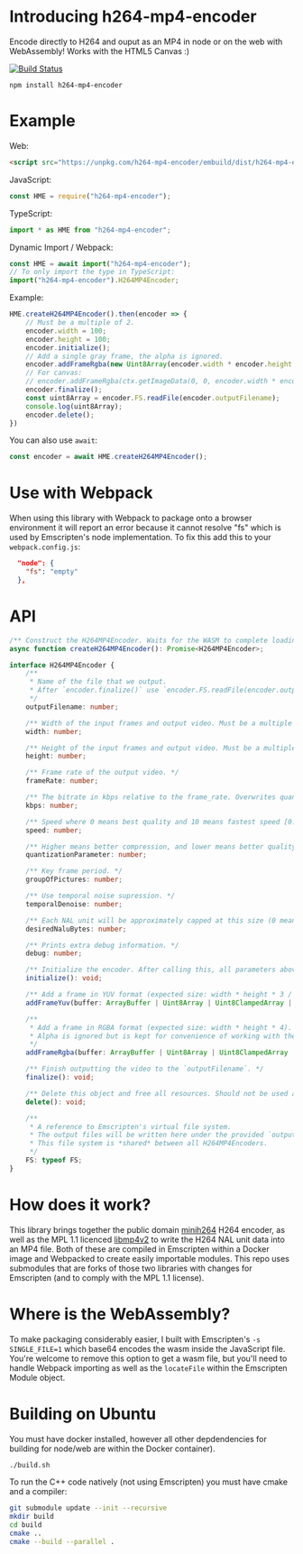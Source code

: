 # Introducing h264-mp4-encoder
Encode directly to H264 and ouput as an MP4 in node or on the web with WebAssembly! Works with the HTML5 Canvas :)

[![Build Status](https://travis-ci.org/TrevorSundberg/h264-mp4-encoder.svg?branch=master)](https://travis-ci.org/TrevorSundberg/h264-mp4-encoder)
```
npm install h264-mp4-encoder
```

# Example
Web:
```html
<script src="https://unpkg.com/h264-mp4-encoder/embuild/dist/h264-mp4-encoder.web.js"></script>
```
JavaScript:
```js
const HME = require("h264-mp4-encoder");
```
TypeScript:
```ts
import * as HME from "h264-mp4-encoder";
```
Dynamic Import / Webpack:
```ts
const HME = await import("h264-mp4-encoder");
// To only import the type in TypeScript:
import("h264-mp4-encoder").H264MP4Encoder;
```
Example:
```js
HME.createH264MP4Encoder().then(encoder => {
    // Must be a multiple of 2.
    encoder.width = 100;
    encoder.height = 100;
    encoder.initialize();
    // Add a single gray frame, the alpha is ignored.
    encoder.addFrameRgba(new Uint8Array(encoder.width * encoder.height * 4).fill(128))
    // For canvas:
    // encoder.addFrameRgba(ctx.getImageData(0, 0, encoder.width * encoder.height).data);
    encoder.finalize();
    const uint8Array = encoder.FS.readFile(encoder.outputFilename);
    console.log(uint8Array);
    encoder.delete();
})
````

You can also use `await`:
```js
const encoder = await HME.createH264MP4Encoder();
```

# Use with Webpack
When using this library with Webpack to package onto a browser environment it will report an error because it cannot resolve "fs" which is used by Emscripten's node implementation. To fix this add this to your `webpack.config.js`:
```json
  "node": {
    "fs": "empty"
  },
```

# API

```ts
/** Construct the H264MP4Encoder. Waits for the WASM to complete loading before returning. */
async function createH264MP4Encoder(): Promise<H264MP4Encoder>;

interface H264MP4Encoder {
    /**
     * Name of the file that we output.
     * After `encoder.finalize()` use `encoder.FS.readFile(encoder.outputFilename)` after `finalize`.
     */
    outputFilename: number;

    /** Width of the input frames and output video. Must be a multiple of 2. */
    width: number;

    /** Height of the input frames and output video. Must be a multiple of 2. */
    height: number;

    /** Frame rate of the output video. */
    frameRate: number;

    /** The bitrate in kbps relative to the frame_rate. Overwrites quantization_parameter. */
    kbps: number;

    /** Speed where 0 means best quality and 10 means fastest speed [0..10]. */
    speed: number;

    /** Higher means better compression, and lower means better quality [10..51]. */
    quantizationParameter: number;

    /** Key frame period. */
    groupOfPictures: number;

    /** Use temporal noise supression. */
    temporalDenoise: number;

    /** Each NAL unit will be approximately capped at this size (0 means unlimited). */
    desiredNaluBytes: number;

    /** Prints extra debug information. */
    debug: number;

    /** Initialize the encoder. After calling this, all parameters above will be readonly. */
    initialize(): void;

    /** Add a frame in YUV format (expected size: width * height * 3 / 2). */
    addFrameYuv(buffer: ArrayBuffer | Uint8Array | Uint8ClampedArray | Int8Array | string): void;

    /**
     * Add a frame in RGBA format (expected size: width * height * 4).
     * Alpha is ignored but is kept for convenience of working with the HTML5 canvas.getImageData().
     */
    addFrameRgba(buffer: ArrayBuffer | Uint8Array | Uint8ClampedArray | Int8Array | string): void;

    /** Finish outputting the video to the `outputFilename`. */
    finalize(): void;

    /** Delete this object and free all resources. Should not be used again. */
    delete(): void;

    /**
     * A reference to Emscripten's virtual file system.
     * The output files will be written here under the provided `outputFilename`.
     * This file system is *shared* between all H264MP4Encoders.
     */
    FS: typeof FS;
}
```

# How does it work?
This library brings together the public domain [minih264](https://github.com/lieff/minih264) H264 encoder, as well as the MPL 1.1 licenced [libmp4v2](https://github.com/sergiomb2/libmp4v2) to write the H264 NAL unit data into an MP4 file. Both of these are compiled in Emscripten within a Docker image and Webpacked to create easily importable modules. This repo uses submodules that are forks of those two libraries with changes for Emscripten (and to comply with the MPL 1.1 license).

# Where is the WebAssembly?
To make packaging considerably easier, I built with Emscripten's `-s SINGLE_FILE=1` which base64 encodes the wasm inside the JavaScript file. You're welcome to remove this option to get a wasm file, but you'll need to handle Webpack importing as well as the `locateFile` within the Emscripten Module object.

# Building on Ubuntu
You must have docker installed, however all other depdendencies for building for node/web are within the Docker container).

```bash
./build.sh
```

To run the C++ code natively (not using Emscripten) you must have cmake and a compiler:
```bash
git submodule update --init --recursive
mkdir build
cd build
cmake ..
cmake --build --parallel .
```